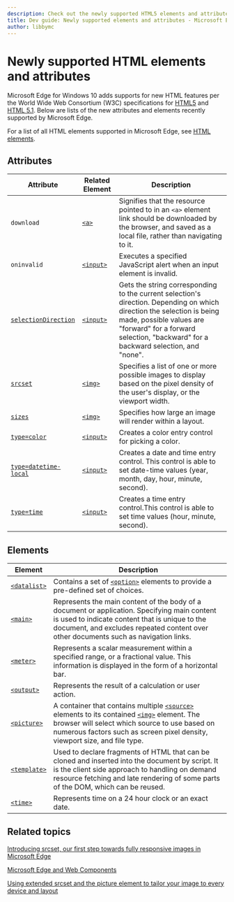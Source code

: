 ```yaml
---
description: Check out the newly supported HTML5 elements and attributes for Edge.
title: Dev guide: Newly supported elements and attributes - Microsoft Edge Development
author: libbymc
---
```


# Newly supported HTML elements and attributes

Microsoft Edge for Windows 10 adds supports for new HTML features per the World Wide Web Consortium (W3C) specifications for [HTML5](http://go.microsoft.com/fwlink/p/?LinkId=203771) and [HTML 5.1](http://go.microsoft.com/fwlink/p/?LinkId=506795). Below are lists of the new attributes and elements recently supported by Microsoft Edge. 

For a list of all HTML elements supported in Microsoft Edge, see [HTML elements](https://developer.microsoft.com/en-us/microsoft-edge/platform/documentation/apireference/htmlelements/).

## Attributes

| Attribute     | Related Element | Description | 
|---------------|-----------------|-----------------|
`download` | [`<a>`](https://msdn.microsoft.com/en-us/library/ms535173(v=vs.85).aspx) | Signifies that the resource pointed to in an ``<a>`` element link should be downloaded by the browser, and saved as a local file, rather than navigating to it. |
`oninvalid`| [`<input>`](https://msdn.microsoft.com/en-us/library/ms535260(v=vs.85).aspx) | Executes a specified JavaScript alert when an input element is invalid.|
[`selectionDirection`](https://msdn.microsoft.com/library/mt587085) | [`<input>`](https://msdn.microsoft.com/en-us/library/ms535260(v=vs.85).aspx) |  Gets the string corresponding to the current selection's direction. Depending on which direction the selection is being made, possible values are "forward" for a forward selection, "backward" for a backward selection, and "none". | 
[`srcset`](https://msdn.microsoft.com/library/dn955124(v=vs.85).aspx) | [`<img>`](https://msdn.microsoft.com/en-us/library/ms535259(v=vs.85).aspx) | Specifies a list of one or more possible images to display based on the pixel density of the user's display, or the viewport width. |
[`sizes`](https://msdn.microsoft.com/library/mt599604(v=vs.85).aspx) | [`<img>`](https://msdn.microsoft.com/en-us/library/ms535259(v=vs.85).aspx) | Specifies how large an image will render within a layout.  |
[`type=color`](https://msdn.microsoft.com/en-us/library/mt668927(v=vs.85).aspx) | [`<input>`](https://msdn.microsoft.com/en-us/library/ms535260(v=vs.85).aspx) | Creates a color entry control for picking a color. | 
[`type=datetime-local`](https://msdn.microsoft.com/library/mt584200(v=vs.85)) | [`<input>`](https://msdn.microsoft.com/en-us/library/ms535260(v=vs.85).aspx) | Creates a date and time entry control. This control is able to set date-time values (year, month, day, hour, minute, second). | 
[`type=time`](https://msdn.microsoft.com/library/mt584201(v=vs.85).aspx) | [`<input>`](https://msdn.microsoft.com/en-us/library/ms535260(v=vs.85).aspx) | Creates a time entry control.This control is able to set time values (hour, minute, second). | 

## Elements

| Element  | Description | 
|-------------|-----------------|
[`<datalist>`](https://msdn.microsoft.com/library/hh772925(v=vs.85).aspx) | Contains a set of [``<option>``](https://msdn.microsoft.com/en-us/library/ms535877(v=vs.85).aspx) elements to provide a pre-defined set of choices. |
[`<main>`](https://msdn.microsoft.com/library/mt634542(v=vs.85).aspx) | Represents the main content of the body of a document or application. Specifying main content is used to indicate content that is unique to the document, and excludes repeated content over other documents such as navigation links.
[`<meter>`](https://msdn.microsoft.com/library/mt573149(v=vs.85).aspx) | Represents a scalar measurement within a specified range, or a fractional value. This information is displayed in the form of a horizontal bar.  |
[`<output>`](https://msdn.microsoft.com/en-us/library/mt732268(v=vs.85).aspx) | Represents the result of a calculation or user action. 
[`<picture>`](https://msdn.microsoft.com/library/mt574001(v=vs.85).aspx) | A container that contains multiple [``<source>``](https://msdn.microsoft.com/en-us/library/mt574269(v=vs.85).aspx) elements to its contained [``<img>``](https://msdn.microsoft.com/en-us/library/ms535259(v=vs.85).aspx) element. The browser will select which source to use based on numerous factors such as screen pixel density, viewport size, and file type.  | 
[`<template>`](https://msdn.microsoft.com/library/mt586693(v=vs.85).aspx) | Used to declare fragments of HTML that can be cloned and inserted into the document by script. It is the client side approach to handling on demand resource fetching and late rendering of some parts of the DOM, which can be reused. |
[`<time>`](https://msdn.microsoft.com/en-us/library/mt706248(v=vs.85).aspx) |Represents time on a 24 hour clock or an exact date. 


## Related topics

[Introducing srcset, our first step towards fully responsive images in Microsoft Edge](http://go.microsoft.com/fwlink/p/?LinkId=617030)

[Microsoft Edge and Web Components](https://blogs.windows.com/msedgedev/2015/07/15/microsoft-edge-and-web-components/)

[Using extended srcset and the picture element to tailor your image to every device and layout](https://blogs.windows.com/msedgedev/2015/10/07/using-extended-srcset-and-the-picture-element-to-tailor-your-image-to-every-device-and-layout/)


